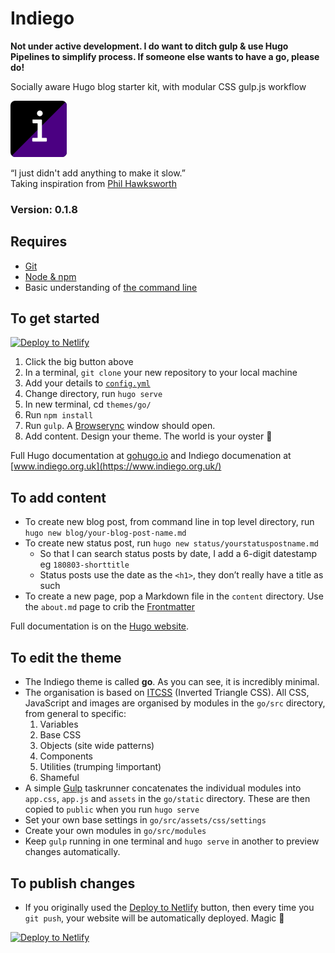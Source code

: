 # Indiego

**Not under active development. I do want to ditch gulp & use Hugo Pipelines to simplify process. If someone else wants to have a go, please do!**

Socially aware Hugo blog starter kit, with modular CSS gulp.js workflow

![Indiego logo](themes/go/static/assets/img/logo.png)

“I just didn't add anything to make it slow.”  
Taking inspiration from [Phil Hawksworth](https://mobile.twitter.com/philhawksworth/status/1038440732741259265)

### Version: 0.1.8

## Requires

* [Git](https://git-scm.com/)
* [Node & npm](https://nodejs.org/en/)
* Basic understanding of [the command line](https://en.wikipedia.org/wiki/Command-line_interface)

## To get started

[![Deploy to Netlify](https://www.netlify.com/img/deploy/button.svg)](https://app.netlify.com/start/deploy?repository=https://github.com/growdigital/indiego)

1. Click the big button above
2. In a terminal, `git clone` your new repository to your local machine
3. Add your details to [`config.yml`](https://github.com/growdigital/indiego/blob/master/config.yml)
4. Change directory, run `hugo serve`
5. In new terminal, cd `themes/go/`
6. Run `npm install` 
7. Run `gulp`. A [Browserync](https://www.browsersync.io/) window should open.
8. Add content. Design your theme. The world is your oyster 🐚

Full Hugo documentation at [gohugo.io](https://gohugo.io/) and Indiego documenation at [www.indiego.org.uk](https://www.indiego.org.uk/)

## To add content

* To create new blog post, from command line in top level directory, run `hugo new blog/your-blog-post-name.md`
* To create new status post, run `hugo new status/yourstatuspostname.md`
  * So that I can search status posts by date, I add a 6-digit datestamp eg `180803-shorttitle`
  * Status posts use the date as the `<h1>`, they don’t really have a title as such
* To create a new page, pop a Markdown file in the `content` directory. Use the `about.md` page to crib the [Frontmatter](https://gohugo.io/content-management/front-matter#readout)

Full documentation is on the [Hugo website](https://gohugo.io/content-management/).

## To edit the theme

* The Indiego theme is called **go**. As you can see, it is incredibly minimal.
* The organisation is based on [ITCSS](https://www.indiego.org.uk/modular/#2-css-organisation) (Inverted Triangle CSS). All CSS, JavaScript and images are organised by modules in the `go/src` directory, from general to specific:
  1. Variables
  2. Base CSS
  3. Objects (site wide patterns)
  4. Components
  5. Utilities (trumping !important)
  6. Shameful
* A simple [Gulp](https://gulpjs.com/) taskrunner concatenates the individual modules into `app.css`, `app.js` and `assets` in the `go/static` directory. These are then copied to `public` when you run `hugo serve`
* Set your own base settings in `go/src/assets/css/settings` 
* Create your own modules in `go/src/modules`
* Keep `gulp` running in one terminal and `hugo serve` in another to preview changes automatically.

## To publish changes

* If you originally used the [Deploy to Netlify](https://app.netlify.com/start/deploy?repository=https://github.com/growdigital/indiego) button, then every time you `git push`, your website will be automatically deployed. Magic 🙂

[![Deploy to Netlify](https://www.netlify.com/img/deploy/button.svg)](https://app.netlify.com/start/deploy?repository=https://github.com/growdigital/indiego)
